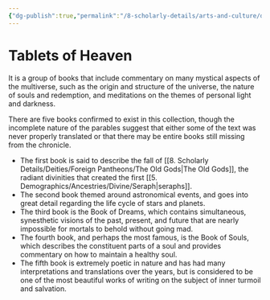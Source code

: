 ```yaml
---
{"dg-publish":true,"permalink":"/8-scholarly-details/arts-and-culture/documents/tablets-of-heaven/","noteIcon":""}
---
```


# Tablets of Heaven

It is a group of books that include commentary on many mystical aspects of the multiverse, such as the origin and structure of the universe, the nature of souls and redemption, and meditations on the themes of personal light and darkness. 

There are five books confirmed to exist in this collection, though the incomplete nature of the parables suggest that either some of the text was never properly translated or that there may be entire books still missing from the chronicle. 

- The first book is said to describe the fall of [[8. Scholarly Details/Deities/Foreign Pantheons/The Old Gods\|The Old Gods]], the radiant divinities that created the first [[5. Demographics/Ancestries/Divine/Seraph\|seraphs]]. 
- The second book themed around astronomical events, and goes into great detail regarding the life cycle of stars and planets. 
- The third book is the Book of Dreams, which contains simultaneous, synesthetic visions of the past, present, and future that are nearly impossible for mortals to behold without going mad. 
- The fourth book, and perhaps the most famous, is the Book of Souls, which describes the constituent parts of a soul and provides commentary on how to maintain a healthy soul.
- The fifth book is extremely poetic in nature and has had many interpretations and translations over the years, but is considered to be one of the most beautiful works of writing on the subject of inner turmoil and salvation.